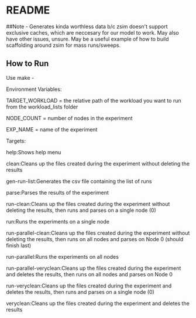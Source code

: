 # README
##Note - 
Generates kinda worthless data b/c zsim doesn't support exclusive caches, which are neccesary for our model to work. May also have other issues, unsure.
May be a useful example of how to build scaffolding around zsim for mass runs/sweeps.

## How to Run

Use make - 

Environment Variables:

TARGET_WORKLOAD = the relative path of the workload you want to run from the workload_lists folder

NODE_COUNT = number of nodes in the experiment

EXP_NAME = name of the experiment


Targets:

help:Shows help menu

clean:Cleans up the files created during the experiment without deleting the results

gen-run-list:Generates the csv file containing the list of runs

parse:Parses the results of the experiment

run-clean:Cleans up the files created during the experiment without deleting the results, then runs and parses on a single node (0)

run:Runs the experiments on a single node

run-parallel-clean:Cleans up the files created during the experiment without deleting the results, then runs on all nodes and parses on Node 0 (should finish last)

run-parallel:Runs the experiments on all nodes

run-parallel-veryclean:Cleans up the files created during the experiment and deletes the results, then runs on all nodes and parses on Node 0

run-veryclean:Cleans up the files created during the experiment and deletes the results, then runs and parses on a single node (0)

veryclean:Cleans up the files created during the experiment and deletes the results
